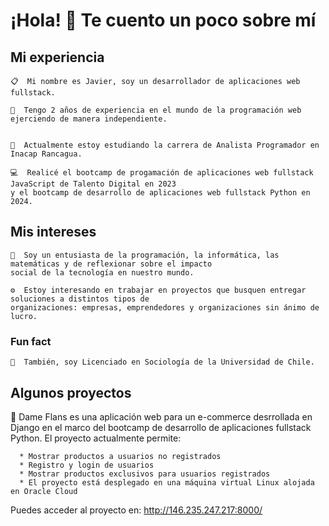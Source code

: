 # ¡Hola! 👋 Te cuento un poco sobre mí

## Mi experiencia

~~~
📋  Mi nombre es Javier, soy un desarrollador de aplicaciones web fullstack.

🐋  Tengo 2 años de experiencia en el mundo de la programación web ejerciendo de manera independiente.


📌  Actualmente estoy estudiando la carrera de Analista Programador en Inacap Rancagua. 

💻  Realicé el bootcamp de progamación de aplicaciones web fullstack JavaScript de Talento Digital en 2023
y el bootcamp de desarrollo de aplicaciones web fullstack Python en 2024.
~~~

## Mis intereses
~~~
🤔  Soy un entusiasta de la programación, la informática, las matemáticas y de reflexionar sobre el impacto
social de la tecnología en nuestro mundo.

⚙️  Estoy interesando en trabajar en proyectos que busquen entregar soluciones a distintos tipos de
organizaciones: empresas, emprendedores y organizaciones sin ánimo de lucro.

~~~

### Fun fact
~~~
📕  También, soy Licenciado en Sociología de la Universidad de Chile.
~~~


## Algunos proyectos


🍮  Dame Flans es una aplicación web para un e-commerce desrrollada en Django en el marco del bootcamp de desarrollo de
aplicaciones fullstack Python. El proyecto actualmente permite:

      * Mostrar productos a usuarios no registrados
      * Registro y login de usuarios
      * Mostrar productos exclusivos para usuarios registrados
      * El proyecto está desplegado en una máquina virtual Linux alojada en Oracle Cloud

Puedes acceder al proyecto en: <http://146.235.247.217:8000/>





